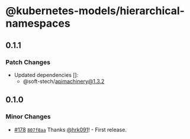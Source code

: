 # @kubernetes-models/hierarchical-namespaces

## 0.1.1

### Patch Changes

- Updated dependencies []:
  - @soft-stech/apimachinery@1.3.2

## 0.1.0

### Minor Changes

- [#178](https://github.com/tommy351/kubernetes-models-ts/pull/178) [`807f8aa`](https://github.com/tommy351/kubernetes-models-ts/commit/807f8aa3eb5df152dc8c8d6003d99413b73cc1f7) Thanks [@hrk091](https://github.com/hrk091)! - First release.

